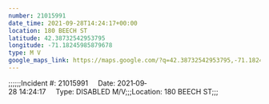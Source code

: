 ```yaml
---
number: 21015991
date_time: 2021-09-28T14:24:17+00:00
location: 180 BEECH ST
latitude: 42.38732542953795
longitude: -71.18245985879678
type: M V
google_maps_link: https://maps.google.com/?q=42.38732542953795,-71.18245985879678
---
```


;;;;;;Incident #: 21015991     Date: 2021‐09‐28 14:24:17     Type: DISABLED M/V;;;Location: 180 BEECH ST;;;
